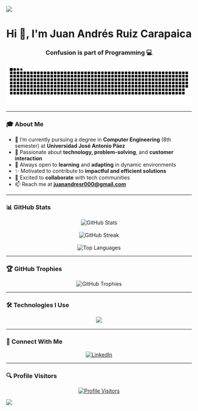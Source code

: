 <!-- Encabezado animado -->
<img src="https://user-images.githubusercontent.com/73097560/115834477-dbab4500-a447-11eb-908a-139a6edaec5c.gif" />

<!-- Nombre principal -->
<h1 align="center">Hi 👋, I'm Juan Andrés Ruiz Carapaica</h1>

<!-- Frase -->
<h3 align="center">Confusion is part of Programming 💻</h3>

<!-- Animación Snake -->
<div align="center">
  <img src="https://github.com/1999AZZAR/1999AZZAR/blob/readme/resources/img/grid-snake.svg" alt="snake" />
</div>

---

### 🎓 About Me

- 🔬 I’m currently pursuing a degree in **Computer Engineering** (8th semester) at **Universidad José Antonio Páez**
- 🚀 Passionate about **technology, problem-solving**, and **customer interaction**
- 🧠 Always open to **learning** and **adapting** in dynamic environments
- ✨ Motivated to contribute to **impactful and efficient solutions**
- 🤝 Excited to **collaborate** with tech communities
- 📫 Reach me at **juanandresr000@gmail.com**

---

### 📊 GitHub Stats

<p align="center">
  <img src="https://github-readme-stats.vercel.app/api?username=Juancho1403&theme=dark&show_icons=true&count_private=true" alt="GitHub Stats" />
  <br/><br/>
  <img src="https://github-readme-streak-stats.herokuapp.com/?user=Juancho1403&theme=dark&hide_border=false" alt="GitHub Streak" />
  <br/><br/>
  <img src="https://github-readme-stats.anuraghazra1.vercel.app/api/top-langs/?username=Juancho1403&theme=dark&hide_border=false&no-bg=true&no-frame=true&langs_count=10" alt="Top Languages" />
</p>

---

### 🏆 GitHub Trophies

<p align="center">
  <img src="https://github-profile-trophy.vercel.app/?username=Juancho1403&theme=radical&row=1&column=7&margin-h=15&margin-w=5&no-bg=true" alt="GitHub Trophies" width="90%" />
</p>

---

### 🛠️ Technologies I Use

<p align="center">
  <img src="https://skillicons.dev/icons?i=git,cpp,py,js,html,css,nodejs,react,mongodb,postgres,vscode,linux&perline=12" />
</p>

---

### 🤝 Connect With Me

<p align="center">
  <a href="https://www.linkedin.com/in/juan-andres-ruiz-carapaica-508a8a1ba/" target="_blank">
    <img src="https://user-images.githubusercontent.com/88904952/234979284-68c11d7f-1acc-4f0c-ac78-044e1037d7b0.png" alt="LinkedIn" height="50" width="50" />
  </a>
</p>

---

### 🔍 Profile Visitors

<p align="center">
  <a href="https://visitcount.itsvg.in">
    <img src="https://visitcount.itsvg.in/api?id=Juancho1403&icon=3&color=6" alt="Profile Visitors" />
  </a>
</p>

<!-- Divider inferior -->
<img src="https://user-images.githubusercontent.com/73097560/115834477-dbab4500-a447-11eb-908a-139a6edaec5c.gif" />


